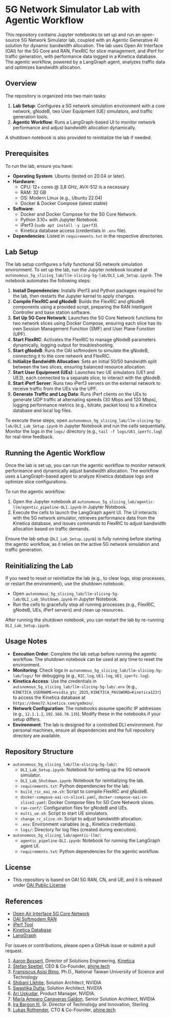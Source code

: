 # 5G Network Simulator Lab with Agentic Workflow

This repository contains Jupyter notebooks to set up and run an open-source 5G Network Simulator lab, coupled with an Agentic Generative AI solution for dynamic bandwidth allocation. The lab uses Open Air Interface (OAI) for the 5G Core and RAN, FlexRIC for slice management, and iPerf for traffic generation, with performance data logged in a Kinetica database. The agentic workflow, powered by a LangGraph agent, analyzes traffic data and optimizes bandwidth allocation.

## Overview

The repository is organized into two main tasks:
1. **Lab Setup**: Configures a 5G network simulation environment with a core network, gNodeB, two User Equipment (UE) simulators, and traffic generation tools.
2. **Agentic Workflow**: Runs a LangGraph-based UI to monitor network performance and adjust bandwidth allocation dynamically.

A shutdown notebook is also provided to reinitialize the lab if needed.

## Prerequisites

To run the lab, ensure you have:
- **Operating System**: Ubuntu (tested on 20.04 or later).
- **Hardware**:
  - CPU: 12+ cores @ 3,8 GHz, AVX-512 is a necessary
  - RAM: 32 GB
  - OS: Modern Linux (e.g., Ubuntu 22.04)
  - Docker & Docker Compose (latest stable)
- **Software**:
  - Docker and Docker Compose for the 5G Core Network.
  - Python 3.10+ with Jupyter Notebook.
  - iPerf3 (`sudo apt install -y iperf3`).
  - Kinetica database access (credentials in `.env` file).
- **Dependencies**: Listed in `requirements.txt` in the respective directories.

## Lab Setup

The lab setup configures a fully functional 5G network simulation environment. To set up the lab, run the Jupyter notebook located at `autonomous_5g_slicing_lab/llm-slicing-5g-lab/DLI_Lab_Setup.ipynb`. The notebook automates the following steps:

1. **Install Dependencies**: Installs iPerf3 and Python packages required for the lab, then restarts the Jupyter kernel to apply changes.
2. **Compile FlexRIC and gNodeB**: Builds the FlexRIC and gNodeB components using a provided script, preparing the RAN Intelligent Controller and base station software.
3. **Set Up 5G Core Network**: Launches the 5G Core Network functions for two network slices using Docker Compose, ensuring each slice has its own Session Management Function (SMF) and User Plane Function (UPF).
4. **Start FlexRIC**: Activates the FlexRIC to manage gNodeB parameters dynamically, logging output for troubleshooting.
5. **Start gNodeB**: Runs the OAI softmodem to simulate the gNodeB, connecting it to the core network and FlexRIC.
6. **Initialize Bandwidth Allocation**: Sets an initial 50/50 bandwidth split between the two slices, ensuring balanced resource allocation.
7. **Start User Equipment (UEs)**: Launches two UE simulators (UE1 and UE3), each connected to a separate slice, to interact with the gNodeB.
8. **Start iPerf Server**: Runs two iPerf3 servers on the external network to receive traffic from the UEs via the UPF.
9. **Generate Traffic and Log Data**: Runs iPerf clients on the UEs to generate UDP traffic at alternating speeds (30 Mbps and 120 Mbps), logging performance metrics (e.g., bitrate, packet loss) to a Kinetica database and local log files.

To execute these steps, open `autonomous_5g_slicing_lab/llm-slicing-5g-lab/DLI_Lab_Setup.ipynb` in Jupyter Notebook and run the cells sequentially. Monitor the logs in the `logs/` directory (e.g., `tail -f logs/UE1_iperfc.log`) for real-time feedback.

## Running the Agentic Workflow

Once the lab is set up, you can run the agentic workflow to monitor network performance and dynamically adjust bandwidth allocation. The workflow uses a LangGraph-based agent to analyze Kinetica database logs and optimize slice configurations.

To run the agentic workflow:
1. Open the Jupyter notebook at `autonomous_5g_slicing_lab/agentic-llm/agentic_pipeline-DLI.ipynb` in Jupyter Notebook.
2. Execute the cells to launch the LangGraph agent UI. The UI interacts with the 5G network simulator, retrieves performance data from the Kinetica database, and issues commands to FlexRIC to adjust bandwidth allocation based on traffic demands.

Ensure the lab setup (`DLI_Lab_Setup.ipynb`) is fully running before starting the agentic workflow, as it relies on the active 5G network simulation and traffic generation.

## Reinitializing the Lab

If you need to reset or reinitialize the lab (e.g., to clear logs, stop processes, or restart the environment), use the shutdown notebook:
- Open `autonomous_5g_slicing_lab/llm-slicing-5g-lab/DLI_Lab_Shutdown.ipynb` in Jupyter Notebook.
- Run the cells to gracefully stop all running processes (e.g., FlexRIC, gNodeB, UEs, iPerf servers) and clean up resources.

After running the shutdown notebook, you can restart the lab by re-running `DLI_Lab_Setup.ipynb`.

## Usage Notes

- **Execution Order**: Complete the lab setup before running the agentic workflow. The shutdown notebook can be used at any time to reset the environment.
- **Monitoring**: Check logs in `autonomous_5g_slicing_lab/llm-slicing-5g-lab/logs/` for debugging (e.g., `RIC.log`, `UE1.log`, `UE1_iperfc.log`).
- **Kinetica Access**: Use the credentials in `autonomous_5g_slicing_lab/llm-slicing-5g-lab/.env` (e.g., `KINETICA_USERNAME=nvidia_gtc_2025`, `KINETICA_PASSWORD=Kinetica123!`) to access the Kinetica database at `https://demo72.kinetica.com/gadmin/`.
- **Network Configuration**: The notebooks assume specific IP addresses (e.g., `12.1.1.2`, `192.168.70.135`). Modify these in the notebooks if your setup differs.
- **Environment**: The lab is designed for a controlled DLI environment. For personal machines, ensure all dependencies and the full repository directory are available.

## Repository Structure

- `autonomous_5g_slicing_lab/llm-slicing-5g-lab/`:
  - `DLI_Lab_Setup.ipynb`: Notebook for setting up the 5G network simulator.
  - `DLI_Lab_Shutdown.ipynb`: Notebook for reinitializing the lab.
  - `requirements.txt`: Python dependencies for the lab.
  - `build_ric_oai_ne.sh`: Script to compile FlexRIC and gNodeB.
  - `docker-compose-oai-cn-slice1.yaml`, `docker-compose-oai-cn-slice2.yaml`: Docker Compose files for 5G Core Network slices.
  - `ran-conf/`: Configuration files for gNodeB and UEs.
  - `multi_ue.sh`: Script to start UE simulators.
  - `change_rc_slice.sh`: Script to adjust bandwidth allocation.
  - `.env`: Environment variables (e.g., Kinetica credentials).
  - `logs/`: Directory for log files (created during execution).
- `autonomous_5g_slicing_lab/agentic-llm/`:
  - `agentic_pipeline-DLI.ipynb`: Notebook for running the LangGraph agent UI.
  - `requirements.txt`: Python dependencies for the agentic workflow.

## License
- This repository is based on OAI 5G RAN, CN, and UE, and it is released under [OAI Public License](https://openairinterface.org/legal/oai-public-license/)

## References

- [Open Air Interface 5G Core Network](https://openairinterface.org/oai-5g-core-network-project/)
- [OAI Softmodem RAN](https://github.com/simula/openairinterface5g/blob/dreibh/simulamet-testbed/doc/RUNMODEM.md)
- [iPerf Tool](https://iperf.fr/)
- [Kinetica Database](https://www.kinetica.com/)
- [LangGraph](https://github.com/langchain-ai/langgraph)

For issues or contributions, please open a GitHub issue or submit a pull request.

1. [Aaron Bossert](https://www.linkedin.com/in/aaron-bossert/), Director of Solutions Engineering, [Kinetica](https://www.kinetica.com/)
2. [Stefan Spettel](https://www.linkedin.com/in/stefan-spettel/), CEO & Co-Founder, [phine.tech](https://phine.tech/)
4. [Fransiscus Asisi Bimo](https://www.linkedin.com/in/fransiscusbimo/), Ph.D., National Taiwan University of Science and Technology
6. [Shibani Likhite](https://www.linkedin.com/in/shibani-likhite/), Solution Architect, NVIDIA
7. [Swastika Dutta](https://www.linkedin.com/in/swastika-dutta/), Solution Architect, NVIDIA
8. [Ari Uskudar](https://www.linkedin.com/in/ari-u-628b30148/), Product Manager, NVIDIA.
9. [Maria Amparo Canaveras Galdon](https://www.linkedin.com/in/amparo-canaveras-b2152522/), Senior Solution Architect, NVIDIA
10. [Ira Bargon III](https://www.linkedin.com/in/ira-bargon-iii-a8661514/), Sr. Director of Technology and Innovation, Sterling
11. [Lukas Rothender](https://www.linkedin.com/in/lukas-rotheneder-82984327a/), CTO & Co-Founder, [phine.tech](https://phine.tech/)





